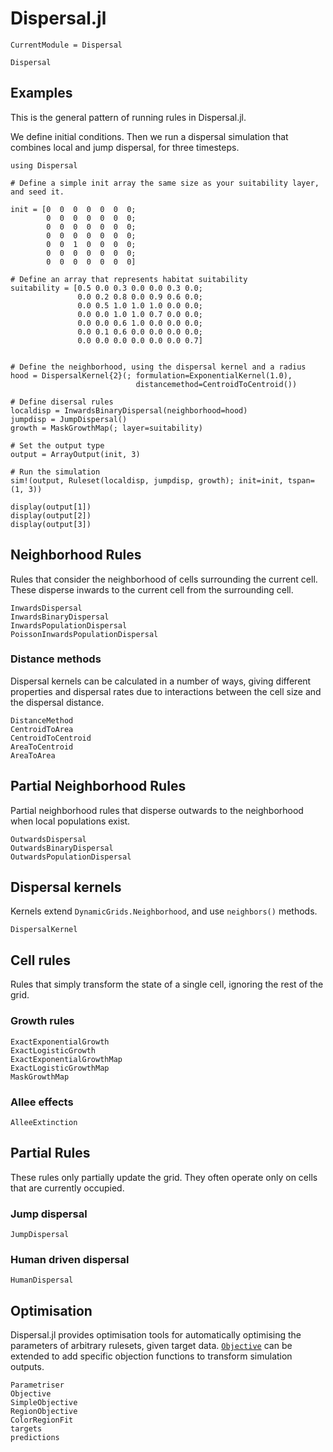 # Dispersal.jl

```@meta
CurrentModule = Dispersal
```

```@docs
Dispersal
```

## Examples

This is the general pattern of running rules in Dispersal.jl.

We define initial conditions. Then we run a dispersal
simulation that combines local and jump dispersal, for three timesteps.

```@example
using Dispersal

# Define a simple init array the same size as your suitability layer, and seed it.

init = [0  0  0  0  0  0  0;
        0  0  0  0  0  0  0;
        0  0  0  0  0  0  0;
        0  0  0  0  0  0  0;
        0  0  1  0  0  0  0;
        0  0  0  0  0  0  0;
        0  0  0  0  0  0  0]

# Define an array that represents habitat suitability
suitability = [0.5 0.0 0.3 0.0 0.0 0.3 0.0;
               0.0 0.2 0.8 0.0 0.9 0.6 0.0;
               0.0 0.5 1.0 1.0 1.0 0.0 0.0;
               0.0 0.0 1.0 1.0 0.7 0.0 0.0;
               0.0 0.0 0.6 1.0 0.0 0.0 0.0;
               0.0 0.1 0.6 0.0 0.0 0.0 0.0;
               0.0 0.0 0.0 0.0 0.0 0.0 0.7]


# Define the neighborhood, using the dispersal kernel and a radius
hood = DispersalKernel{2}(; formulation=ExponentialKernel(1.0), 
                            distancemethod=CentroidToCentroid())

# Define disersal rules
localdisp = InwardsBinaryDispersal(neighborhood=hood)
jumpdisp = JumpDispersal()
growth = MaskGrowthMap(; layer=suitability)

# Set the output type
output = ArrayOutput(init, 3)

# Run the simulation
sim!(output, Ruleset(localdisp, jumpdisp, growth); init=init, tspan=(1, 3))

display(output[1])
display(output[2])
display(output[3])
```


## Neighborhood Rules

Rules that consider the neighborhood of cells surrounding the current cell.
These disperse inwards to the current cell from the surrounding cell.

```@docs
InwardsDispersal
InwardsBinaryDispersal
InwardsPopulationDispersal
PoissonInwardsPopulationDispersal
```

### Distance methods

Dispersal kernels can be calculated in a number of ways, giving different 
properties and dispersal rates due to interactions between the cell size
and the dispersal distance.

```@docs
DistanceMethod
CentroidToArea
CentroidToCentroid
AreaToCentroid
AreaToArea
```

## Partial Neighborhood Rules

Partial neighborhood rules that disperse outwards to the neighborhood 
when local populations exist.

```@docs
OutwardsDispersal
OutwardsBinaryDispersal
OutwardsPopulationDispersal
```

## Dispersal kernels 

Kernels extend `DynamicGrids.Neighborhood`, and use `neighbors()` methods.

```@docs
DispersalKernel
```

## Cell rules

Rules that simply transform the state of a single cell, ignoring the rest of the grid.


### Growth rules

```@docs
ExactExponentialGrowth
ExactLogisticGrowth
ExactExponentialGrowthMap
ExactLogisticGrowthMap
MaskGrowthMap
```


### Allee effects

```@docs
AlleeExtinction
```

## Partial Rules

These rules only partially update the grid. They often operate only on cells that
are currently occupied.

### Jump dispersal

```@docs
JumpDispersal
```

### Human driven dispersal

```@docs
HumanDispersal
```


## Optimisation

Dispersal.jl provides optimisation tools for automatically optimising 
the parameters of arbitrary rulesets, given target data. [`Objective`](@ref) 
can be extended to add specific objection functions to transform simulation outputs.

```@docs
Parametriser
Objective
SimpleObjective
RegionObjective
ColorRegionFit
targets
predictions
```
